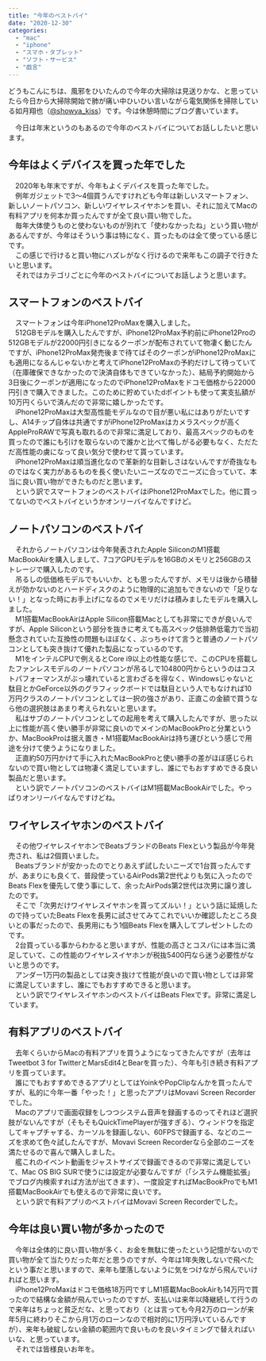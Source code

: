 ```yaml
---
title: "今年のベストバイ"
date: "2020-12-30"
categories: 
  - "mac"
  - "iphone"
  - "スマホ・タブレット"
  - "ソフト・サービス"
  - "戯言"
---
```


どうもこんにちは、風邪をひいたんので今年の大掃除は見送りかな、と思っていたら今日から大掃除開始で肺が痛い中ひいひい言いながら電気関係を掃除している如月翔也（[@showya\_kiss](http://twitter.com/showya_kiss)）です。今は休憩時間にブログ書いています。  
  
　今日は年末というのもあるので今年のベストバイについてお話ししたいと思います。  

## 今年はよくデバイスを買った年でした

　2020年も年末ですが、今年もよくデバイスを買った年でした。  
　例年ガジェットで3〜4個買うんですけれども今年は新しいスマートフォン、新しいノートパソコン、新しいワイヤレスイヤホンを買い、それに加えてMacの有料アプリを何本か買ったんですが全て良い買い物でした。  
　毎年大体使うものと使わないものが別れて「使わなかったね」という買い物があるんですが、今年はそういう事は特になく、買ったものは全て使っている感じです。  
　この感じで行けると買い物にハズレがなく行けるので来年もこの調子で行きたいと思います。  
　それではカテゴリごとに今年のベストバイについてお話しようと思います。  

## スマートフォンのベストバイ

　スマートフォンは今年iPhone12ProMaxを購入しました。  
　512GBモデルを購入したんですが、iPhone12ProMax予約前にiPhone12Proの512GBモデルが22000円引きになるクーポンが配布されていて物凄く動じたんですが、iPhone12ProMax発売後まで待てばそのクーポンがiPhone12ProMaxにも適用になるんじゃないかと考えてiPhone12ProMaxの予約だけして待っていて（在庫確保できなかったので決済自体もできていなかった）、結局予約開始から3日後にクーポンが適用になったのでiPhone12ProMaxをドコモ価格から22000円引きで購入できました。このために貯めていたdポイントも使って実支払額が10万円くらいで済んだので非常に嬉しかったです。  
　iPhone12ProMaxは大型高性能モデルなので目が悪い私にはありがたいですし、A14チップ自体は共通ですがiPhone12ProMaxはカメラスペックが高くAppleProRAWで写真も取れるので非常に満足しており、最高スペックのものを買ったので誰にも引けを取らないので誰かと比べて悔しがる必要もなく、ただただ高性能の虜になって良い気分で使わせて貰っています。  
　iPhone12ProMaxは順当進化なので革新的な目新しさはないんですが奇抜なものではなく実力があるものを長く使いたいニーズなのでニーズに合っていて、本当に良い買い物ができたものだと思います。  
　という訳でスマートフォンのベストバイはiPhone12ProMaxでした。他に買ってないのでベストバイというかオンリーバイなんですけど。  

## ノートパソコンのベストバイ

　それからノートパソコンは今年発表されたApple SiliconのM1搭載MacBookAirを購入しまして、7コアGPUモデルを16GBのメモリと256GBのストレージで購入したのです。  
　吊るしの低価格モデルでもいいか、とも思ったんですが、メモリは後から積替えが効かないのとハードディスクのように物理的に追加もできないので「足りない！」となった時にお手上げになるのでメモリだけは積みましたモデルを購入しました。  
　M1搭載MacBookAirはApple Silicon搭載Macとしても非常にできが良いんですが、Apple Siliconという部分を抜きに考えても高スペック低排熱低電力で当初懸念されていた互換性の問題もほぼなく、ぶっちゃけて言うと普通のノートパソコンとしても突き抜けて優れた製品になっているのです。  
　M1をインテルCPUで例えるとCore i9以上の性能な感じで、このCPUを搭載したファンレスモデルのノートパソコンが吊るしで104800円からというのはコストパフォーマンスがぶっ壊れていると言わざるを得なく、Windowsじゃないと駄目とかGeForce以外のグラフィックボードでは駄目という人でもなければ10万円クラスのノートパソコンとしては一択の強さがあり、正直この金額で買うなら他の選択肢はあまり考えられないと思います。  
　私はサブのノートパソコンとしての起用を考えて購入したんですが、思った以上に性能が高く使い勝手が非常に良いのでメインのMacBookProと分業というか、MacBookProは据え置き・M1搭載MacBookAirは持ち運びという感じで用途を分けて使うようになりました。  
　正直約50万円かけて手に入れたMacBookProと使い勝手の差がほぼ感じられないので買い物としては物凄く満足していますし、誰にでもおすすめできる良い製品だと思います。  
　という訳でノートパソコンのベストバイはM1搭載MacBookAirでした。やっぱりオンリーバイなんですけどね。  

## ワイヤレスイヤホンのベストバイ

　その他ワイヤレスイヤホンでBeatsブランドのBeats Flexという製品が今年発売され、私は2個買いました。  
　Beatsブランドが安かったのでとりあえず試したいニーズで1台買ったんですが、あまりにも良くて、普段使っているAirPods第2世代よりも気に入ったのでBeats Flexを優先して使う事にして、余ったAirPods第2世代は次男に譲り渡したのです。  
　そこで「次男だけワイヤレスイヤホンを貰ってズルい！」という話に延焼したので持っていたBeats Flexを長男に試させてみてこれでいいか確認したところ良いとの事だったので、長男用にもう1個Beats Flexを購入してプレゼントしたのです。  
　2台買っている事からわかると思いますが、性能の高さとコスパには本当に満足していて、この性能のワイヤレスイヤホンが税抜5400円なら迷う必要性がないと思うのです。  
　アンダー1万円の製品としては突き抜けて性能が良いので買い物としては非常に満足していますし、誰にでもおすすめできると思います。  
　という訳でワイヤレスイヤホンのベストバイはBeats Flexです。非常に満足しています。  

## 有料アプリのベストバイ

　去年くらいからMacの有料アプリを買うようになってきたんですが（去年はTweetbot 3 for TwitterとMarsEdit4とBearを買った）、今年も引き続き有料アプリを買っています。  
　誰にでもおすすめできるアプリとしてはYoinkやPopClipなんかを買ったんですが、私的に今年一番「やった！」と思ったアプリはMovavi Screen Recorderでした。  
　Macのアプリで画面収録をしつつシステム音声を録画するのってそれほど選択肢がないんですが（そもそもQuickTimePlayerが強すぎる）、ウィンドウを指定してキャプチャする、カーソルを録画しない、60FPSで録画する、などのニーズを求めて色々試したんですが、Movavi Screen Recorderなら全部のニーズを満たせるので喜んで購入しました。  
　艦これのイベント動画をジャストサイズで録画できるので非常に満足していて、Mac OS BIG SURで使うには設定が必要なんですが（「システム機能拡張」でブログ内検索すれば方法が出てきます）、一度設定すればMacBookProでもM1搭載MacBookAirでも使えるので非常に良いです。  
　という訳で有料アプリのベストバイはMovavi Screen Recorderでした。  

## 今年は良い買い物が多かったので

　今年は全体的に良い買い物が多く、お金を無駄に使ったという記憶がないので買い物が全て当たりだった年だと思うのですが、今年は1年失敗しないで飛べたという事だと思いますので、来年も墜落しないように気をつけながら飛んでいければと思います。  
　iPhone12ProMaxはドコモ価格18万円ですしM1搭載MacBookAirも14万円で買ったので結構な金額が飛んでいったのですが、支払いは来年以降継続して行うので来年はちょっと貧乏だな、と思っており（とは言っても今月2万のローンが来年5月に終わりそこから月1万のローンなので相対的に1万円浮いているんですが）、来年も破綻しない金額の範囲内で良いものを良いタイミングで替えればいいな、と思っています。  
　それでは皆様良いお年を。

